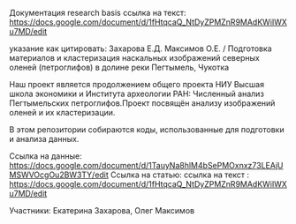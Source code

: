 Документация
research basis
ссылка на текст: https://docs.google.com/document/d/1fHtqcaQ_NtDyZPMZnR9MAdKWiIWXu7MD/edit 

указание как цитировать: Захарова Е.Д. Максимов О.Е. / Подготовка материалов и кластеризация наскальных изображений северных оленей (петроглифов) в долине реки Пегтымель, Чукотка

Наш проект является продолжением общего проекта НИУ Высшая школа экономики и Института археологии РАН: Численный анализ Пегтымельских петроглифов.Проект посвящён анализу изображений оленей и их кластеризации. 

В этом репозитории собираются коды, использованные для подготовки и анализа данных.

Ссылка на данные: https://docs.google.com/document/d/1TauyNa8hlM4bSePMOxnxz73LEAjUMSWVOcgOu2BW3TY/edit 
Ссылка на статью: ссылка на текст : https://docs.google.com/document/d/1fHtqcaQ_NtDyZPMZnR9MAdKWiIWXu7MD/edit 

Участники: Екатерина Захарова, Олег Максимов
